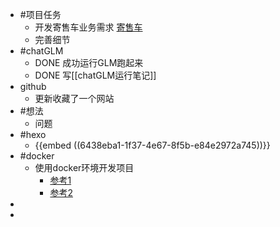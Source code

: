- #项目任务
	- 开发寄售车业务需求 [寄售车](https://www.notion.so/1-0-6882f121c88c4b0daa6d8305682cd1d4)
	- 完善细节
- #chatGLM
	- DONE 成功运行GLM跑起来
	- DONE 写[[chatGLM运行笔记]]
- github
	- 更新收藏了一个网站
- #想法
	- 问题
- #hexo
	- {{embed ((6438eba1-1f37-4e67-8f5b-e84e2972a745))}}
- #docker
	- 使用docker环境开发项目
		- [参考1](https://juejin.cn/post/7017129520649994253#comment)
		- [参考2](https://blog.csdn.net/qq_32067561/article/details/123526222)
-
-